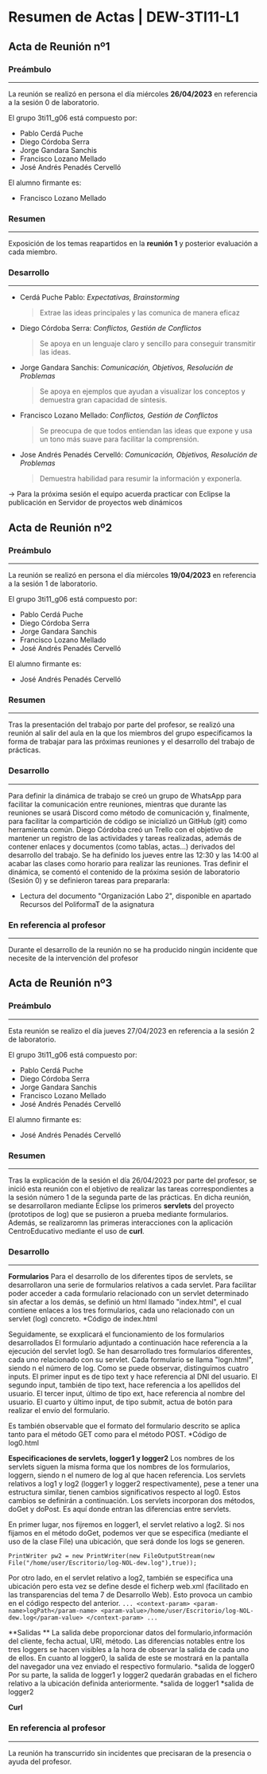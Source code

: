 # Resumen de Actas | DEW-3TI11-L1

## Acta de Reunión nº1

### Preámbulo
---
La reunión se realizó en persona el día miércoles **26/04/2023** en referencia a la sesión 0 de laboratorio.

El grupo 3ti11_g06 está compuesto por:
- Pablo Cerdá Puche
- Diego Córdoba Serra
- Jorge Gandara Sanchis
- Francisco Lozano Mellado
- José Andrés Penadés Cervelló

El alumno firmante es:
- Francisco Lozano Mellado

### Resumen
---
Exposición de los temas reapartidos en la **reunión 1** y posterior evaluación a cada miembro.

### Desarrollo
---
- Cerdá Puche Pablo: *Expectativas, Brainstorming*
    > Extrae las ideas principales y las comunica de manera eficaz

- Diego Córdoba Serra: *Conflictos, Gestión de Conflictos*
    > Se apoya en un lenguaje claro y sencillo para conseguir transmitir las ideas.

- Jorge Gandara Sanchis: *Comunicación, Objetivos, Resolución de Problemas*
    > Se apoya en ejemplos que ayudan a visualizar los conceptos y demuestra gran capacidad de síntesis.

- Francisco Lozano Mellado: *Conflictos, Gestión de Conflictos*
    > Se preocupa de que todos entiendan las ideas que expone y usa un tono más suave para facilitar la comprensión.

- Jose Andrés Penadés Cervelló: *Comunicación, Objetivos, Resolución de Problemas*
   > Demuestra habilidad para resumir la información y exponerla.

-> Para la próxima sesión el equipo acuerda practicar con Eclipse la publicación en Servidor de proyectos web dinámicos


## Acta de Reunión nº2

### Preámbulo
---
La reunión se realizó en persona el día miércoles **19/04/2023** en referencia a la sesión 1 de laboratorio.

El grupo 3ti11_g06 está compuesto por:
- Pablo Cerdá Puche
- Diego Córdoba Serra
- Jorge Gandara Sanchis
- Francisco Lozano Mellado
- José Andrés Penadés Cervelló

El alumno firmante es:
- José Andrés Penadés Cervelló

### Resumen
---
Tras la presentación del trabajo por parte del profesor, se realizó una reunión al salir del aula en la que los miembros del grupo especificamos la forma de trabajar
para las próximas reuniones y el desarrollo del trabajo de prácticas. 

### Desarrollo
---
Para definir la dinámica de trabajo se creó un grupo de WhatsApp para facilitar la comunicación entre reuniones, mientras que durante las reuniones se usará Discord 
como método de comunicación y, finalmente, para facilitar la compartición de código se inicializó un GitHub (git) como herramienta común. 
Diego Córdoba creó un Trello con el objetivo de mantener un registro de las actividades y tareas realizadas, además de contener enlaces y documentos (como tablas, 
actas...) derivados del desarrollo del trabajo. 
Se ha definido los jueves entre las 12:30 y las 14:00 al acabar las clases como horario para realizar las reuniones. 
Tras definir el dinámica, se comentó el contenido de la próxima sesión de laboratorio (Sesión 0) y se definieron tareas para prepararla:
- Lectura del documento "Organización Labo 2", disponible en apartado Recursos del PoliformaT de la asignatura

### En referencia al profesor
----
Durante el desarrollo de la reunión no se ha producido ningún incidente que necesite de la intervención del profesor


## Acta de Reunión nº3

### Preámbulo
----
Esta reunión se realizo el día jueves 27/04/2023 en referencia a la sesión 2 de laboratorio.

El grupo 3ti11_g06 está compuesto por:
- Pablo Cerdá Puche
- Diego Córdoba Serra
- Jorge Gandara Sanchis
- Francisco Lozano Mellado
- José Andrés Penadés Cervelló

El alumno firmante es:
- José Andrés Penadés Cervelló

### Resumen
---
Tras la explicación de la sesión el día 26/04/2023 por parte del profesor, se inició esta reunión con el objetivo de realizar las tareas correspondientes a la 
sesión número 1 de la segunda parte de las prácticas. En dicha reunión, se desarrollaron mediante Eclipse los primeros **servlets** del proyecto (prototipos 
de log) que se  pusieron a prueba mediante formularios. Además, se realizaromn las primeras interacciones con la aplicación CentroEducativo mediante el uso 
de **curl**. 

### Desarrollo
---
**Formularios**
Para el desarrollo de los diferentes tipos de servlets, se desarrollaron una serie de formularios relativos a cada servlet. Para facilitar poder acceder a cada 
formulario relacionado con un servlet determinado sin afectar a los demás, se definió un html llamado "index.html", el cual contiene enlaces a los tres formularios, 
cada uno relacionado con un servlet (log) concreto. 
*Código de index.html

Seguidamente, se exxplicará el funcionamiento de los formularios desarrollados
El formulario adjuntado a continuación hace referencia a la ejecución del servlet log0. Se han desarrollado tres formularios diferentes, cada uno relacionado con 
su servlet. Cada formulario se llama "logn.html", siendo n el número de log. Como se puede observar, distinguimos cuatro inputs. 
El primer input es de tipo text y hace referencia al DNI del usuario. 
El segundo input, también de tipo text, hace referencia a los apellidos del usuario.
El tercer input, último de tipo ext, hace referencia al nombre del usuario.
El cuarto y último input, de tipo submit, actua de botón para realizar el envío del formulario. 

Es también observable que el formato del formulario descrito se aplica tanto para el método GET como para el método POST. 
*Código de log0.html

**Especificaciones de servlets, logger1 y logger2**
Los nombres de los servlets siguen la misma forma que los nombres de los formularios, loggern, siendo n el numero de log al que hacen referencia. Los servlets 
relativos a log1 y log2 (logger1 y logger2 respectivamente), pese a tener una estructura similar, tienen cambios significativos respecto al log0. Estos cambios
se definirán a continuación.
Los servlets incorporan dos métodos, doGet y doPost. Es aquí donde entran las diferencias entre servlets.  

En primer lugar, nos fijremos en logger1, el servlet relativo a log2. Si nos fijamos en el método doGet, podemos ver que se especifica
(mediante el uso de la clase File) una ubicación, que será donde los logs se generen. 

`PrintWriter pw2 = new PrintWriter(new FileOutputStream(new File("/home/user/Escritorio/log-NOL-dew.log"),true));`

Por otro lado, en el servlet relativo a log2, también se especifica una ubicación pero esta vez se define desde el ficherp web.xml (facilitado en las 
transparencias del tema 7 de Desarrollo Web). Esto provoca un cambio en el código respecto del anterior. 
`
...
  <context-param>
        <param-name>logPath</param-name>
        <param-value>/home/user/Escritorio/log-NOL-dew.log</param-value>
  </context-param>
  ...
  `

**Salidas **
La salida debe proporcionar datos del formulario,información del cliente, fecha actual, URI, método. Las diferencias notables entre los tres loggers se hacen 
visibles a la hora de observar la salida de cada uno de ellos.
En cuanto al logger0, la salida de este se mostrará en la pantalla del navegador una vez enviado el respectivo formulario. 
*salida de logger0
Por su parte, la salida de logger1 y logger2 quedarán grabadas en el fichero relativo a la ubicación definida anteriormente. 
*salida de logger1
*salida de logger2

**Curl**

### En referencia al profesor
---
La reunión ha transcurrido sin incidentes que precisaran de la presencia o ayuda del profesor.
